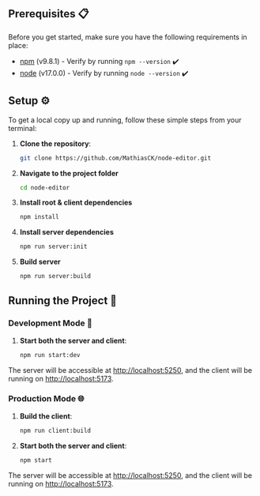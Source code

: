 ## Prerequisites 📋

Before you get started, make sure you have the following requirements in place:

- [npm](https://www.npmjs.com/) (v9.8.1) - Verify by running `npm --version` ✔️
- [node](https://nodejs.org/en) (v17.0.0) - Verify by running `node --version` ✔️

## Setup ⚙️

To get a local copy up and running, follow these simple steps from your terminal:

1. **Clone the repository**:

   ```bash
   git clone https://github.com/MathiasCK/node-editor.git
   ```

2. **Navigate to the project folder**

   ```bash
   cd node-editor
   ```

3. **Install root & client dependencies**

   ```bash
   npm install
   ```

4. **Install server dependencies**

   ```bash
   npm run server:init
   ```

5. **Build server**

   ```bash
   npm run server:build
   ```

## Running the Project 🚀

### Development Mode 🔧

1. **Start both the server and client**:

   ```bash
   npm run start:dev
   ```

The server will be accessible at [http://localhost:5250](http://localhost:5250), and the client will be running on [http://localhost:5173](http://localhost:5173).

### Production Mode 🌐

1. **Build the client**:

   ```bash
   npm run client:build
   ```

2. **Start both the server and client**:

   ```bash
   npm start
   ```

The server will be accessible at [http://localhost:5250](http://localhost:5250), and the client will be running on [http://localhost:5173](http://localhost:5173).
